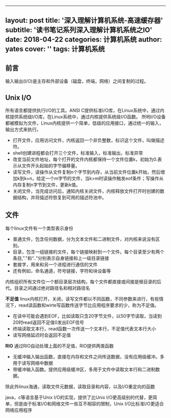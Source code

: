 ---
layout: post
title: '深入理解计算机系统-高速缓存器'
subtitle: '读书笔记系列深入理解计算机系统之IO'
date: 2018-04-22
categories: 计算机系统
author: yates
cover: ''
tags: 计算机系统
--


## 前言
输入输出(I/O)是主存和外部设备（磁盘，终端，网络）之间复制的过程。

## Unix I/O
所有语言都提供执行I/O的工具。ANSI C提供标准I/O库，在Linux系统中，通过内核提供系统级I/O库，在Linux系统中，通过内核提供系统级I/O函数。
所哟I/O设备都被模拟为文件，Linux内核提供一个简单，低级的应用接口，通过统一的输入，输出方式来执行。
- 打开文件，应用访问文件，内核返回一个非负整数，标识这个文件，叫做描述符。
- shell创建进程都会打开三个文件，标准输入，标准输出，标准异常
- 改变当前文件地址，每个打开的文件内核都保持一个文件位置k，初始为0.表示从文件开头起始的字节偏移量。
- 读写文件，读操作从文件复制n个字节到内存，从当前文件位置k开始，然后增加k到k+n，给定一个m字节的文件，当k>m时读操作触发eof条件；写操作从内存复制n字节到文件，更新k值。
- 关闭文件，当完成访问后，通知内核关闭文件，内核释放文件打开时创建的数据结构，并将描述符恢复到可用的描述符池中。

## 文件
每个linux文件有一个类型表示身份
- 普通文件，包含任何数据，分为文本文件和二进制文件，对内核来说没有区别。
- 目录，包含一组链接的文件，每个链接映射到一个文件。每个目录至少有两个条目,"."和“..”分别表示自身链接和上一级目录链接
- 套接字，用来和另一个进程进行通信的文件
- 还有例如，命名通道，符号链接，字符和块设备等

内核组织所有文件位一个额目录层次结构，每个文件都直接或间接是根目录的后代。目录之间通过绝对路径名和相对路径名

**不足值**
linux内核打开，关闭，读写文件都以不同函数，不同参数来进行，有些情况下，read读函数和wirte写函数传送字节比应用程序要求的少，称为不足值。
- 在读中可能会遇到EOF，比如读取只含20字节文件，以50字节读取，当读到20时read返回不足值0发出EOF信号
- 终端读取文本行，read函数一次传送一个文本行，不足值代表文本行大小
- 读写网络延迟时会返回不足值

**RIO**
通过RIO自动处理上面的不足值，RIO提供两类函数
- 无缓冲输入输出函数，直接在内存和文件之间传送数据，没有应用级缓冲。多用于读写网络中数据
- 带缓冲输入函数。提供应用级缓冲区，多用于文件中读取文本行和二进制数据。

除此外linux海通，读取文件元数据，读取目录和内容，以及I/O重定向的函数

java，c等语言基于Unix I/O的实现，提供了比Unix I/O更高级别的代替，更简单，但是由于标准I/O和网络文件一些互不相容的限制，Unix I/O比标准I/O更适合网络应用程序






















